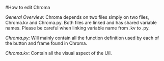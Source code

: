 #How to edit Chroma

*General Overview:* Chroma depends on two files simply on two files, Chroma.kv and Chroma.py. Both files are linked and has shared variable
names. Please be careful when linking variable name from .kv to .py.

*Chroma.py:* Will mainly contain all the function definition used by each of the button and frame found in Chroma. 

*Chroma.kv*: Contain all the visual aspect of the U/I. 
